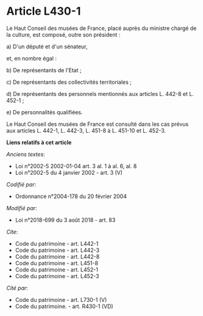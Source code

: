 # Article L430-1

Le Haut Conseil des musées de France, placé auprès du ministre chargé de la culture, est composé, outre son président :

a) D'un député et d'un sénateur,

et, en nombre égal :

b) De représentants de l'Etat ;

c) De représentants des collectivités territoriales ;

d) De représentants des personnels mentionnés aux articles L. 442-8 et L. 452-1 ;

e) De personnalités qualifiées.

Le Haut Conseil des musées de France est consulté dans les cas prévus aux articles L. 442-1, L. 442-3, L. 451-8 à L. 451-10
et L. 452-3.

**Liens relatifs à cet article**

_Anciens textes_:

  - Loi n°2002-5 2002-01-04 art. 3 al. 1 à al. 6, al. 8
  - Loi n°2002-5 du 4 janvier 2002 - art. 3 (V)

_Codifié par_:

  - Ordonnance n°2004-178 du 20 février 2004

_Modifié par_:

  - Loi n°2018-699 du 3 août 2018 - art. 83

_Cite_:

  - Code du patrimoine - art. L442-1
  - Code du patrimoine - art. L442-3
  - Code du patrimoine - art. L442-8
  - Code du patrimoine - art. L451-8
  - Code du patrimoine - art. L452-1
  - Code du patrimoine - art. L452-3

_Cité par_:

  - Code du patrimoine - art. L730-1 (V)
  - Code du patrimoine. - art. R430-1 (VD)

